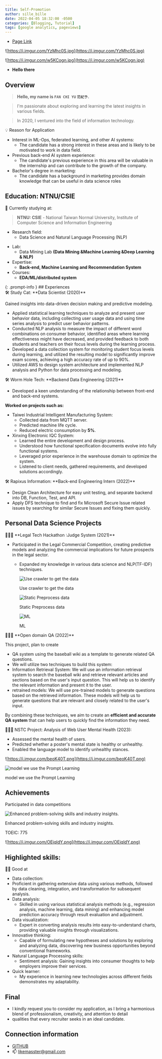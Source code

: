 ```yaml
---
title: Self-Promotion
author: sille_bille
date: 2022-04-05 18:32:00 -0500
categories: [Blogging, Tutorial]
tags: [google analytics, pageviews]
---
```


- [Page Link](https://hackmd.io/@X3gJbQadTm6i1CdOB20Gzw/B1FjrJNWn)

![https://i.imgur.com/YzMhc0S.jpg](https://i.imgur.com/YzMhc0S.jpg)

![https://i.imgur.com/w5KCogn.jpg](https://i.imgur.com/w5KCogn.jpg)

- **Hello there**

## Overview

> **Hello, my name is  `FAN CHI YU` `范紀予`.**
> 

> I'm passionate about exploring and learning the latest insights in various fields.
> 

> In 2020, I ventured into the field of information technology.
> 

<aside>
💡 Reason for Application

- Interest in ML-Ops, federated learning, and other AI systems:
    - The candidate has a strong interest in these areas and is likely to be motivated to work in data field.
- Previous back-end AI system experience:
    - The candidate's previous experience in this area will be valuable in the internship and can contribute to the growth of the company.
- Bachelor's degree in marketing:
    - The candidate has a background in marketing provides domain knowledge that can be useful in data science roles
</aside>

## Education: NTNU/CSIE

<aside>
📖 Currently studying at:

> **NTNU: CSIE**
    - National Taiwan Normal University, Institute of Computer Science and Information Engineering
* Research field:
    - Data Science and Natural Language Processing (NLP)
- Lab:
    - Data Mining Lab **(Data Mining &Machine Learning &Deep Learning & NLP)**
- Expertise:
    - **Back-end, Machine Learning and Recommendation System**
- Courses:
    - **EDA/ML/distributed system**
</aside>
{: .prompt-info }
## Experiences

<aside>
🛠 Study Cat: **Data Scientist (2020)**

Gained insights into data-driven decision making and predictive modeling.


- Applied statistical learning techniques to analyze and present user behavior data, including collecting user usage data and using time series analysis to predict user behavior patterns.
- Conducted NLP analysis to measure the impact of different word combinations on consumer behavior, identified areas where learning effectiveness might have decreased, and provided feedback to both students and teachers on their focus levels during the learning process.
- Developed a data collection system for monitoring student focus levels during learning, and utilized the resulting model to significantly improve exam scores, achieving a high accuracy rate of up to 90%.
- Utilized AWS to design system architecture and implemented NLP analysis and Python for data processing and modeling.
</aside>

<aside>
🛠 Worm Hole Tech: **Backend Data Engineering (2021)**

- Developed a keen understanding of the relationship between
front-end and back-end systems.

**Worked on projects such as:**

- Taiwei Industrial Intelligent Manufacturing System:
    - Collected data from MQTT server.
    - Predicted machine life cycle.
    - Reduced electric consumption by **5%**.
- Xinxing Electronic IQC System:
    - Learned the entire development and design process.
    - Understood how functional specification documents evolve into fully functional systems.
    - Leveraged prior experience in the warehouse domain to optimize the system.
    - Listened to client needs, gathered requirements, and developed solutions accordingly.

</aside>

<aside>
🛠 Rapixus Information: **Back-end Engineering Intern (2022)**

- Design Clean Architecture for easy unit testing, and separate backend into DB, Function, Test, and API.
- Apply DFS technique to find and fix Microsoft Secure Issue related issues by searching for similar Secure Issues and fixing them quickly.
</aside>

## Personal Data Science Projects

<aside>
👨🏻‍💻 **Legal Tech Hackathon :Judge System (2021)**

- Participated in the Legal  Commercial Competition, creating predictive models and analyzing the commercial implications for future prospects in the legal sector.
    - Expanded my knowledge in various data science and NLP(TF-IDF) techniques.
        
        ![Use crawler to get the data](https://i.imgur.com/g3hvptH.png)
        
        Use crawler to get the data
        
        ![Static  Preprocess data](https://i.imgur.com/FlkcnFU.png)
        
        Static  Preprocess data
        
        ![ML](https://i.imgur.com/J89fOny.png)
        
        ML
        
</aside>

<aside>
👨🏻‍💻 **Open domain QA (2022)**

This project, plan to create

- QA system using the baseball wiki as a template to generate related QA questions.
- We will utilize two techniques to build this system:
- Information Retrieval System: We will use an information retrieval system to search the baseball wiki and retrieve relevant articles and sections based on the user's input question. This will help us to identify the relevant information and present it to the user.
- retrained models: We will use pre-trained models to generate questions based on the retrieved information. These models will help us to generate questions that are relevant and closely related to the user's input.

By combining these techniques, we aim to create an **efficient and accurate QA system** that can help users to quickly find the information they need.

</aside>

<aside>
👨🏻‍💻 NSTC Project: Analysis of Web User Mental Health (2023):

- Assessed the mental health of users.
- Predicted whether a poster's mental state is healthy or unhealthy.
- Enabled the language model to identify unhealthy stances.

![https://i.imgur.com/beoK40T.png](https://i.imgur.com/beoK40T.png)

![model we use the Prompt Learning](https://i.imgur.com/s0qmTrj.png)

model we use the Prompt Learning

</aside>

## Achievements

Participated in data competitions

![Enhanced problem-solving skills and industry insights.](https://i.imgur.com/QhBmpWU.png)

Enhanced problem-solving skills and industry insights.

TOEIC: 775

![https://i.imgur.com/OEjqldY.png](https://i.imgur.com/OEjqldY.png)

## Highlighted skills:

<aside>
👍🏻   Good at

- Data collection:
- Proficient in gathering extensive data using various methods, followed by data cleaning, integration, and transformation for subsequent analysis.
- Data analysis:
    - Skilled in using various statistical analysis methods (e.g., regression analysis, machine learning, data mining) and enhancing model prediction accuracy through result evaluation and adjustment.
- Data visualization:
    - Expert in converting analysis results into easy-to-understand charts, providing valuable insights through visualizations.
- Innovative thinking:
    - Capable of formulating new hypotheses and solutions by exploring and analyzing data, discovering new business opportunities beyond conventional frameworks.
- Natural Language Processing skills:
    - Sentiment analysis: Gaining insights into consumer thoughts to help employers improve their services.
- Quick learner:
    - My experience in learning new technologies across different fields demonstrates my adaptability.
</aside>

## Final

- I kindly request you to consider my application, as I bring a harmonious blend of professionalism, creativity, and attention to detail
- qualities that every recruiter seeks in an ideal candidate.

## Connection information

- [GITHUB](https://github.com/FANJIYU0825)
- 📫 [likemasster@gmail.com](mailto:likemasster@gmail.com)
